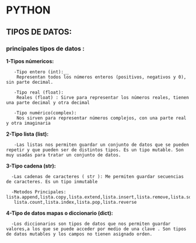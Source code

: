 
# PYTHON
## TIPOS DE DATOS:
### principales tipos de datos :

__1-Tipos númericos:__

       -Tipo entero (int):__    
        Representan todos los números enteros (positivos, negativos y 0), sin parte decimal.
              
       -Tipo real (float):     
        Reales (float) : Sirve para representar los números reales, tienen una parte decimal y otra decimal
              
       -Tipo numérico(complex):  
        Nos sirven para representar números complejos, con una parte real y otra imaginaria

__2-Tipo lista (list):__ 
       
       -Las listas nos permiten guardar un conjunto de datos que se pueden repetir y que pueden ser de distintos tipos. Es un tipo mutable. Son muy usadas para tratar un conjunto de datos.
    
__3-Tipo cadena (str):__
      
      -Las cadenas de caracteres ( str ): Me permiten guardar secuencias de caracteres. Es un tipo inmutable
      
      -Metodos Principales: lista.append,lista.copy,lista.extend,lista.insert,lista.remove,lista.sort,lista.clear,
       lista.count,lista.index,lista.pop,lista.reverse
    
__4-Tipo de datos mapas o diccionario (dict):__
      
      -Los diccionarios son tipos de datos que nos permiten guardar valores,a los que se puede acceder por medio de una clave . Son tipos de datos mutables y los campos no tienen asignado orden.
